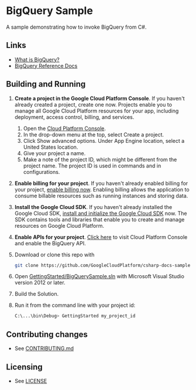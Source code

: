 # BigQuery Sample

A sample demonstrating how to invoke BigQuery from C#.

## Links

- [What is BigQuery?](https://cloud.google.com/bigquery/what-is-bigquery)
- [BigQuery Reference Docs](https://developers.google.com/api-client-library/dotnet/apis/bigquery/v2)

## Building and Running

1.  **Create a project in the Google Cloud Platform Console**.
    If you haven't already created a project, create one now. Projects enable
    you to manage all Google Cloud Platform resources for your app, including
    deployment, access control, billing, and services.
    1.  Open the [Cloud Platform Console](https://console.cloud.google.com/).
    2.  In the drop-down menu at the top, select Create a project.
    3.  Click Show advanced options. Under App Engine location, select a
        United States location.
    4.  Give your project a name.
    5.  Make a note of the project ID, which might be different from the project
        name. The project ID is used in commands and in configurations.

2.  **Enable billing for your project**.
    If you haven't already enabled billing for your project,
    [enable billing now](https://console.cloud.google.com/project/_/settings).
    Enabling billing allows the application to consume billable resources such
    as running instances and storing data.

3.  **Install the Google Cloud SDK**.
    If you haven't already installed the Google Cloud SDK, [install and
    initialize the Google Cloud SDK](https://cloud.google.com/sdk/docs/) now.
    The SDK contains tools and libraries that enable you to create and manage
    resources on Google Cloud Platform.

4.  **Enable APIs for your project**.
    [Click here](https://console.cloud.google.com/flows/enableapi?apiid=bigquery&showconfirmation=true)
    to visit Cloud Platform Console and enable the BigQuery API.

5.  Download or clone this repo with

    ```sh
    git clone https://github.com/GoogleCloudPlatform/csharp-docs-samples
    ```

6.  Open [GettingStarted/BigQuerySample.sln](GettingStarted/BigQuerySample.sln) with
    Microsoft Visual Studio version 2012 or later.
7.  Build the Solution.
8.  Run it from the command line with your project id:

    ```sh
    C:\...\bin\Debug> GettingStarted my_project_id
    ```

## Contributing changes

* See [CONTRIBUTING.md](../../CONTRIBUTING.md)

## Licensing

* See [LICENSE](../../LICENSE)
